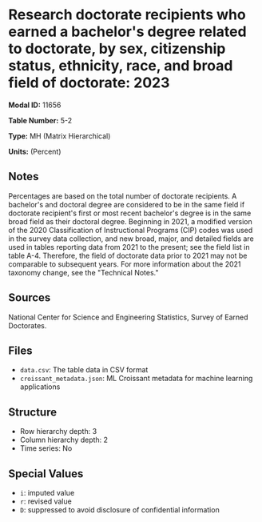 # Research doctorate recipients who earned a bachelor's degree related to doctorate, by sex, citizenship status, ethnicity, race, and broad field of doctorate: 2023

**Modal ID:** 11656

**Table Number:** 5-2

**Type:** MH (Matrix Hierarchical)

**Units:** (Percent)

## Notes

Percentages are based on the total number of doctorate recipients. A bachelor's and doctoral degree are considered to be in the same field if doctorate recipient's first or most recent bachelor's degree is in the same broad field as their doctoral degree. Beginning in 2021, a modified version of the 2020 Classification of Instructional Programs (CIP) codes was used in the survey data collection, and new broad, major, and detailed fields are used in tables reporting data from 2021 to the present; see the field list in table A-4. Therefore, the field of doctorate data prior to 2021 may not be comparable to subsequent years. For more information about the 2021 taxonomy change, see the "Technical Notes."

## Sources

National Center for Science and Engineering Statistics, Survey of Earned Doctorates.

## Files

- `data.csv`: The table data in CSV format
- `croissant_metadata.json`: ML Croissant metadata for machine learning applications

## Structure

- Row hierarchy depth: 3
- Column hierarchy depth: 2
- Time series: No

## Special Values

- `i`: imputed value
- `r`: revised value
- `D`: suppressed to avoid disclosure of confidential information
